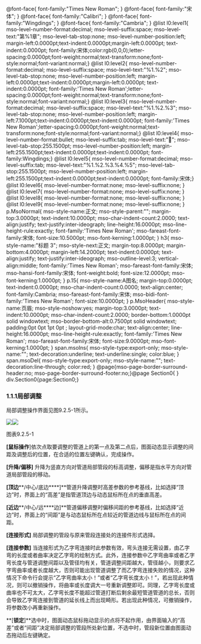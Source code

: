  @font-face{ font-family:"Times New Roman"; } @font-face{ font-family:"宋体"; } @font-face{ font-family:"Calibri"; } @font-face{ font-family:"Wingdings"; } @font-face{ font-family:"Cambria"; } @list l0:level1{ mso-level-number-format:decimal; mso-level-suffix:space; mso-level-text:"第%1章"; mso-level-tab-stop:none; mso-level-number-position:left; margin-left:0.0000pt;text-indent:0.0000pt;margin-left:0.0000pt; text-indent:0.0000pt; font-family:宋体;color:rgb(0,0,0);letter-spacing:0.0000pt;font-weight:normal;text-transform:none;font-style:normal;font-variant:normal;} @list l0:level2{ mso-level-number-format:decimal; mso-level-suffix:space; mso-level-text:"%1.%2"; mso-level-tab-stop:none; mso-level-number-position:left; margin-left:0.0000pt;text-indent:0.0000pt;margin-left:0.0000pt; text-indent:0.0000pt; font-family:'Times New Roman';letter-spacing:0.0000pt;font-weight:normal;text-transform:none;font-style:normal;font-variant:normal;} @list l0:level3{ mso-level-number-format:decimal; mso-level-suffix:space; mso-level-text:"%1.%2.%3"; mso-level-tab-stop:none; mso-level-number-position:left; margin-left:7.1000pt;text-indent:0.0000pt;text-indent:0.0000pt; font-family:'Times New Roman';letter-spacing:0.0000pt;font-weight:normal;text-transform:none;font-style:normal;font-variant:normal;} @list l0:level4{ mso-level-number-format:bullet; mso-level-suffix:tab; mso-level-text:""; mso-level-tab-stop:255.1500pt; mso-level-number-position:left; margin-left:255.1500pt;text-indent:0.0000pt;text-indent:0.0000pt; font-family:Wingdings;} @list l0:level5{ mso-level-number-format:decimal; mso-level-suffix:tab; mso-level-text:"%1.%2.%3.%4.%5"; mso-level-tab-stop:255.1500pt; mso-level-number-position:left; margin-left:255.1500pt;text-indent:0.0000pt;text-indent:0.0000pt; font-family:宋体;} @list l0:level6{ mso-level-number-format:none; mso-level-suffix:none; } @list l0:level7{ mso-level-number-format:none; mso-level-suffix:none; } @list l0:level8{ mso-level-number-format:none; mso-level-suffix:none; } @list l0:level9{ mso-level-number-format:none; mso-level-suffix:none; } p.MsoNormal{ mso-style-name:正文; mso-style-parent:""; margin-top:3.0000pt; text-indent:10.0000pt; mso-char-indent-count:2.0000; text-align:justify; text-justify:inter-ideograph; line-height:16.0000pt; mso-line-height-rule:exactly; font-family:'Times New Roman'; mso-fareast-font-family:宋体; font-size:10.5000pt; mso-font-kerning:1.0000pt; } h3{ mso-style-name:"标题 3"; mso-style-next:正文; margin-top:8.0000pt; margin-bottom:4.0000pt; margin-left:14.2000pt; text-indent:0.0000pt; text-align:justify; text-justify:inter-ideograph; mso-outline-level:3; vertical-align:middle; font-family:'Times New Roman'; mso-fareast-font-family:宋体; mso-hansi-font-family:宋体; font-weight:bold; font-size:12.0000pt; mso-font-kerning:1.0000pt; } p.15{ mso-style-name:A图名; margin-top:0.0000pt; text-indent:0.0000pt; mso-char-indent-count:0.0000; text-align:center; font-family:Cambria; mso-fareast-font-family:宋体; mso-bidi-font-family:'Times New Roman'; font-size:10.0000pt; } p.MsoHeader{ mso-style-name:页眉; mso-style-noshow:yes; margin-top:3.0000pt; text-indent:10.0000pt; mso-char-indent-count:2.0000; border-bottom:1.0000pt solid windowtext; mso-border-bottom-alt:0.7500pt solid windowtext; padding:0pt 0pt 1pt 0pt ; layout-grid-mode:char; text-align:center; line-height:16.0000pt; mso-line-height-rule:exactly; font-family:'Times New Roman'; mso-fareast-font-family:宋体; font-size:9.0000pt; mso-font-kerning:1.0000pt; } span.msoIns{ mso-style-type:export-only; mso-style-name:""; text-decoration:underline; text-underline:single; color:blue; } span.msoDel{ mso-style-type:export-only; mso-style-name:""; text-decoration:line-through; color:red; } @page{mso-page-border-surround-header:no; mso-page-border-surround-footer:no;}@page Section0{ } div.Section0{page:Section0;}

### 1.1.1**局部调整**

局部调整操作界面见图9.2.5\-1所示。

![](file:///C:\Users\pkpm\AppData\Local\Temp\ksohtml8136\wps27.jpg)![](file:///C:\Users\pkpm\AppData\Local\Temp\ksohtml8136\wps28.jpg)

图表9.2.5\-1

**\[鼠标操作**\]依次点取要调整的管道上的第一点及第二点后，图面动态显示调整的间距及调整后的位置，在合适的位置左键确认，完成操作。

**\[****升降/偏移****\]** 升降为竖直方向对管道局部管段的标高调整，偏移是指水平方向对管道局部管段的移动。

**\[****顶****边****/中心/底边****\]**管道升降调整时高差参数的参考基线，比如选择“顶边”时，界面上的“高差”是指管道顶边与动态鼠标所在点的垂直高差。

**\[****近****边****/中心/远****边\]**管道偏移调整时偏移间距的参考基线，比如选择“近边”时，界面上的“间距”是与动态鼠标所在点较近的管道边线与鼠标所在点的间距。

**\[****连接****形式\]** 局部调整的管段与原来管段连接处的连接件形式选择。

**\[****连接****参数\]** 当连接形式为乙字弯连接时此参数有效，弯头连接无需设置，由乙字弯的长度或者曲率决定乙字弯的绘制方式。此外，连接参数中乙字弯曲率或者乙字弯长度与管道调整间距以及管径均有关，管道调整间距越大，管径越小，则要求乙字弯曲率或者长度越大，否则可能出现管道调整了而乙字弯连接失败的情况，这种情况下命令行会提示“乙字弯曲率太小！”或者“乙字弯长度太小！”，若出现此种情况，则可以撤销操作，将曲率或长度调大一号重新调整即可。同理，乙字弯长度或曲率也不可太大，乙字弯长度不能超过管道打断后剩余最短管道管道的总长，否则会导致乙字弯连接到管道的延长线上而出现畸形。若出现此种情况，可撤销操作，将参数改小再重新操作。

**\[****锁定****\]**选中时，图面动态鼠标拖动显示的点将不起作用，由界面输入的“高差”或者“间距”决定局部调整的管段所处新位置，不选中时，管段新位置由图面动态拖动后左键确定。